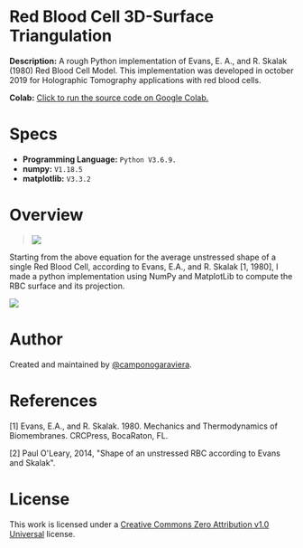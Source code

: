 # Red Blood Cell 3D-Surface Triangulation
**Description:** A rough Python implementation of Evans, E. A., and R. Skalak (1980) Red Blood Cell Model. This implementation was developed in october 2019 for Holographic Tomography applications with red blood cells.

**Colab:** [Click to run the source code on Google Colab.](https://drive.google.com/file/d/1EvKv088ijMo53aoazquB1AYNNe0wLY9R/view?usp=sharing)

# Specs
- **Programming Language:** `Python V3.6.9.`
- **numpy:** `V1.18.5` 
- **matplotlib:** `V3.3.2` 

# Overview
> <img src="https://render.githubusercontent.com/render/math?math=z=\pm D_0 \sqrt{1 - \frac{4(x^2+y^2)}{D_{0}^2}} \left( a_0 + \frac{a_1(x^2+y^2)}{D_{0}^2}+\frac{a_2(x^2+y^2)^2}{D_{0}^4}\right).">

Starting from the above equation for the average unstressed shape of a single Red Blood Cell, according to Evans, E.A., and R. Skalak [1, 1980], I made a python implementation using NumPy and MatplotLib to compute the RBC surface and its projection.


![](RBC_Implementation.gif)

# Author 

Created and maintained by [@camponogaraviera][1].

[1]: https://github.com/camponogaraviera

# References

\[1] Evans, E.A., and R. Skalak. 1980. Mechanics and Thermodynamics of Biomembranes. CRCPress, BocaRaton, FL.

\[2] Paul O'Leary, 2014, "Shape of an unstressed RBC according to Evans and Skalak".


# License

This work is licensed under a [Creative Commons Zero Attribution v1.0 Universal](LICENSE) license.
